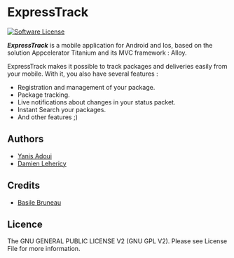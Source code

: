 # ExpressTrack
[![Software License](https://img.shields.io/badge/license-GNU%20General%20Public%20License%20v2.0-brightgreen.svg?style=flat-square)](LICENSE)

***ExpressTrack*** is a mobile application for Android and Ios, based on the solution Appcelerator Titanium and its MVC framework : Alloy.

ExpressTrack makes it possible to track packages and deliveries easily from your mobile. With it, you also have several features :

* Registration and management of your package.
* Package tracking.
* Live notifications about changes in your status packet.
* Instant Search your packages.
* And other features ;)

## Authors
- [Yanis Adoui](https://github.com/yanisadoui)
- [Damien Lehericy](https://github.com/damienb)

## Credits
- [Basile Bruneau](https://github.com/NTag)

## Licence
The GNU GENERAL PUBLIC LICENSE V2 (GNU GPL V2). Please see License File for more information.
